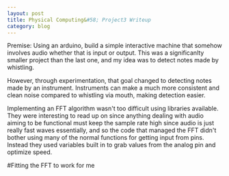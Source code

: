 ```yaml
---
layout: post
title: Physical Computing&#58; Project3 Writeup
category: blog
---
```


Premise: Using an arduino, build a simple interactive machine that somehow involves audio whether that is input or output. This was a significanlty smaller project than the last one, and my idea was to detect notes made by whistling.

However, through experimentation, that goal changed to detecting notes made by an instrument. Instruments can make a much more consistent and clean noise compared to whistling via mouth, making detection easier.

Implementing an FFT algorithm wasn't too difficult using libraries available. They were interesting to read up on since anything dealing with audio aiming to be functional must keep the sample rate high since audio is just really fast waves essentially, and so the code that managed the FFT didn't bother using many of the normal functions for getting input from pins. Instead they used variables built in to grab values from the analog pin and optimize speed. 

#Fitting the FFT to work for me
